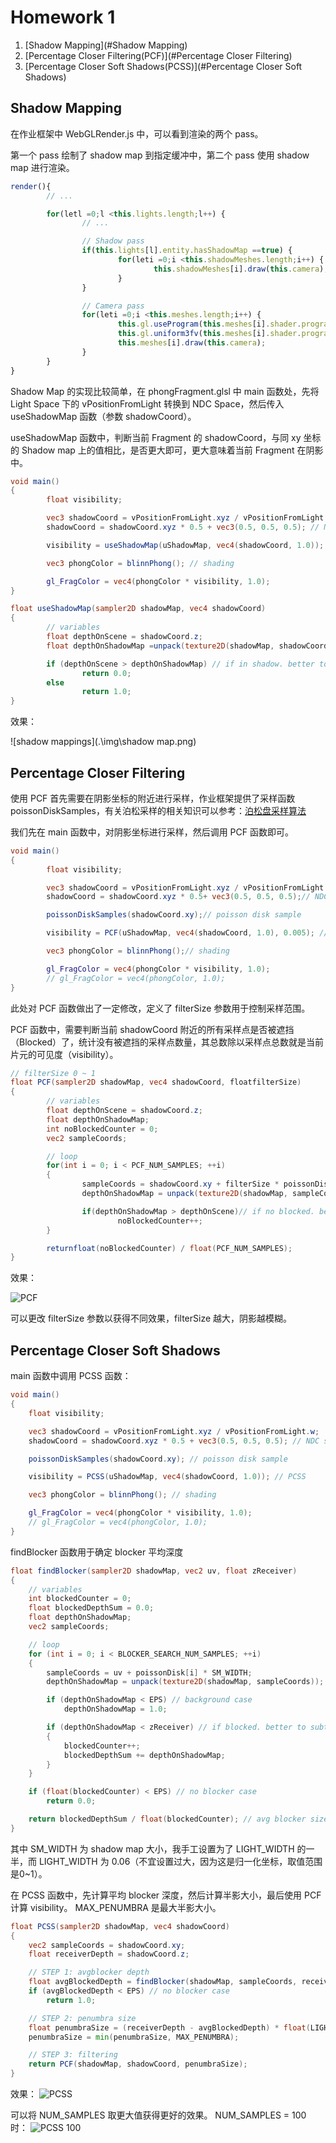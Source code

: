 # Homework 1

1. [Shadow Mapping](#Shadow Mapping)
2. [Percentage Closer Filtering(PCF)](#Percentage Closer Filtering)
3. [Percentage Closer Soft Shadows(PCSS)](#Percentage Closer Soft Shadows)



## Shadow Mapping

在作业框架中 WebGLRender.js 中，可以看到渲染的两个 pass。

第一个 pass 绘制了 shadow map 到指定缓冲中，第二个 pass 使用 shadow map 进行渲染。

```javascript
render(){
		// ...

        for(letl =0;l <this.lights.length;l++) {
                // ...

                // Shadow pass
                if(this.lights[l].entity.hasShadowMap ==true) {
                        for(leti =0;i <this.shadowMeshes.length;i++) {
                                this.shadowMeshes[i].draw(this.camera);
                        }
                }

                // Camera pass
                for(leti =0;i <this.meshes.length;i++) {
                        this.gl.useProgram(this.meshes[i].shader.program.glShaderProgram);
                        this.gl.uniform3fv(this.meshes[i].shader.program.uniforms.uLightPos,this.lights[l].entity.lightPos);
                        this.meshes[i].draw(this.camera);
                }
        }
}

```

Shadow Map 的实现比较简单，在 phongFragment.glsl 中 main 函数处，先将 Light Space 下的 vPositionFromLight 转换到 NDC Space，然后传入 useShadowMap 函数（参数 shadowCoord）。

useShadowMap 函数中，判断当前 Fragment 的 shadowCoord，与同 xy 坐标的 Shadow map 上的值相比，是否更大即可，更大意味着当前 Fragment 在阴影中。

```glsl
void main()
{
        float visibility;

        vec3 shadowCoord = vPositionFromLight.xyz / vPositionFromLight.w;
        shadowCoord = shadowCoord.xyz * 0.5 + vec3(0.5, 0.5, 0.5); // NDC space

        visibility = useShadowMap(uShadowMap, vec4(shadowCoord, 1.0)); // shadow mapping

        vec3 phongColor = blinnPhong(); // shading

        gl_FragColor = vec4(phongColor * visibility, 1.0);
}

float useShadowMap(sampler2D shadowMap, vec4 shadowCoord)
{
        // variables
        float depthOnScene = shadowCoord.z;
        float depthOnShadowMap =unpack(texture2D(shadowMap, shadowCoord.xy));

        if (depthOnScene > depthOnShadowMap) // if in shadow. better to subtract bias
                return 0.0;
        else
                return 1.0;
}
```

效果：

![shadow mappings](.\img\shadow map.png)



## Percentage Closer Filtering

使用 PCF 首先需要在阴影坐标的附近进行采样，作业框架提供了采样函数 poissonDiskSamples，有关泊松采样的相关知识可以参考：[泊松盘采样算法](https://www.zhihu.com/question/276554643)

我们先在 main 函数中，对阴影坐标进行采样，然后调用 PCF 函数即可。

```glsl
void main()
{
        float visibility;

        vec3 shadowCoord = vPositionFromLight.xyz / vPositionFromLight.w;
        shadowCoord = shadowCoord.xyz * 0.5+ vec3(0.5, 0.5, 0.5);// NDC space

        poissonDiskSamples(shadowCoord.xy);// poisson disk sample

        visibility = PCF(uShadowMap, vec4(shadowCoord, 1.0), 0.005); // PCF

        vec3 phongColor = blinnPhong();// shading

        gl_FragColor = vec4(phongColor * visibility, 1.0);
        // gl_FragColor = vec4(phongColor, 1.0);
}
```

此处对 PCF 函数做出了一定修改，定义了 filterSize 参数用于控制采样范围。

PCF 函数中，需要判断当前 shadowCoord 附近的所有采样点是否被遮挡（Blocked）了，统计没有被遮挡的采样点数量，其总数除以采样点总数就是当前片元的可见度（visibility）。

```glsl
// filterSize 0 ~ 1
float PCF(sampler2D shadowMap, vec4 shadowCoord, floatfilterSize)
{
        // variables
        float depthOnScene = shadowCoord.z;
        float depthOnShadowMap;
        int noBlockedCounter = 0;
        vec2 sampleCoords;

        // loop
        for(int i = 0; i < PCF_NUM_SAMPLES; ++i)
        {
                sampleCoords = shadowCoord.xy + filterSize * poissonDisk[i];
                depthOnShadowMap = unpack(texture2D(shadowMap, sampleCoords));

                if(depthOnShadowMap > depthOnScene)// if no blocked. better to subtract bias
                        noBlockedCounter++;
        }

        returnfloat(noBlockedCounter) / float(PCF_NUM_SAMPLES);
}
```

效果：

![PCF](.\img\PCF.png)

可以更改 filterSize 参数以获得不同效果，filterSize 越大，阴影越模糊。



## Percentage Closer Soft Shadows
main 函数中调用 PCSS 函数：
```glsl
void main()
{
    float visibility;

    vec3 shadowCoord = vPositionFromLight.xyz / vPositionFromLight.w;
    shadowCoord = shadowCoord.xyz * 0.5 + vec3(0.5, 0.5, 0.5); // NDC space

    poissonDiskSamples(shadowCoord.xy); // poisson disk sample

    visibility = PCSS(uShadowMap, vec4(shadowCoord, 1.0)); // PCSS

    vec3 phongColor = blinnPhong(); // shading

    gl_FragColor = vec4(phongColor * visibility, 1.0);
    // gl_FragColor = vec4(phongColor, 1.0);
}
```
findBlocker 函数用于确定 blocker 平均深度
```glsl
float findBlocker(sampler2D shadowMap, vec2 uv, float zReceiver)
{
    // variables
    int blockedCounter = 0;
    float blockedDepthSum = 0.0;
    float depthOnShadowMap;
    vec2 sampleCoords;

    // loop
    for (int i = 0; i < BLOCKER_SEARCH_NUM_SAMPLES; ++i)
    {
        sampleCoords = uv + poissonDisk[i] * SM_WIDTH;
        depthOnShadowMap = unpack(texture2D(shadowMap, sampleCoords));

        if (depthOnShadowMap < EPS) // background case
            depthOnShadowMap = 1.0;

        if (depthOnShadowMap < zReceiver) // if blocked. better to subtract bias
        {
            blockedCounter++;
            blockedDepthSum += depthOnShadowMap;
        }
    }

    if (float(blockedCounter) < EPS) // no blocker case
        return 0.0;

	return blockedDepthSum / float(blockedCounter); // avg blocker size
}
```
其中 SM_WIDTH 为 shadow map 大小，我手工设置为了 LIGHT_WIDTH 的一半，而 LIGHT_WIDTH 为 0.06（不宜设置过大，因为这是归一化坐标，取值范围是0~1）。

在 PCSS 函数中，先计算平均 blocker 深度，然后计算半影大小，最后使用 PCF 计算 visibility。 MAX_PENUMBRA 是最大半影大小。
```glsl
float PCSS(sampler2D shadowMap, vec4 shadowCoord)
{
    vec2 sampleCoords = shadowCoord.xy;
    float receiverDepth = shadowCoord.z;

    // STEP 1: avgblocker depth
    float avgBlockedDepth = findBlocker(shadowMap, sampleCoords, receiverDepth);
    if (avgBlockedDepth < EPS) // no blocker case
        return 1.0;

    // STEP 2: penumbra size
    float penumbraSize = (receiverDepth - avgBlockedDepth) * float(LIGHT_WIDTH) / avgBlockedDepth;
    penumbraSize = min(penumbraSize, MAX_PENUMBRA);

    // STEP 3: filtering
    return PCF(shadowMap, shadowCoord, penumbraSize);
}
```
效果：
![PCSS](.\img\PCSS.png)

可以将 NUM_SAMPLES 取更大值获得更好的效果。
NUM_SAMPLES = 100 时：
![PCSS 100](.\img\PCSS100.png)